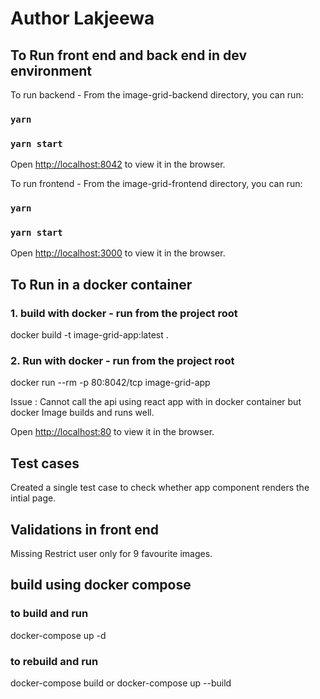 # Author Lakjeewa


## To Run front end and back end in dev environment

To run backend - From the image-grid-backend directory, you can run:

### `yarn`
### `yarn start`

Open [http://localhost:8042](http://localhost:8042) to view it in the browser.

To run frontend - From the image-grid-frontend directory, you can run:

### `yarn`
### `yarn start`

Open [http://localhost:3000](http://localhost:3000) to view it in the browser.


## To Run in a docker container
### 1. build with docker - run from the project root
docker build -t image-grid-app:latest .

### 2. Run with docker - run from the project root
docker run --rm -p 80:8042/tcp image-grid-app

Issue : Cannot call the api using react app with in docker container but docker Image builds and runs well.

Open [http://localhost:80](http://localhost:80) to view it in the browser.

## Test cases

Created a single test case to check whether app component renders the intial page.


## Validations in front end

Missing Restrict user only for 9 favourite images.


## build using docker compose

### to build and run 
docker-compose up -d

### to rebuild and run

docker-compose build or docker-compose up --build

